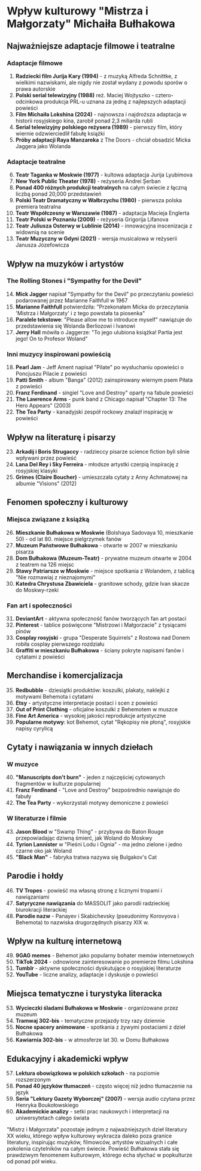 # Wpływ kulturowy "Mistrza i Małgorzaty" Michaiła Bułhakowa

## Najważniejsze adaptacje filmowe i teatralne

### Adaptacje filmowe
1. **Radziecki film Jurija Kary (1994)** - z muzyką Alfreda Schnittke, z wielkimi nazwiskami, ale nigdy nie został wydany z powodu sporów o prawa autorskie
2. **Polski serial telewizyjny (1988)** reż. Maciej Wojtyszko - cztero-odcinkowa produkcja PRL-u uznana za jedną z najlepszych adaptacji powieści
3. **Film Michaiła Lokshina (2024)** - najnowsza i najdroższa adaptacja w historii rosyjskiego kina, zarobił ponad 2,3 miliarda rubli
4. **Serial telewizyjny polskiego reżysera (1989)** - pierwszy film, który wiernie odzwierciedlił fabułę książki
5. **Próby adaptacji Raya Manzareka** z The Doors - chciał obsadzić Micka Jaggera jako Wolanda

### Adaptacje teatralne
6. **Teatr Taganka w Moskwie (1977)** - kultowa adaptacja Jurija Lyubimova
7. **New York Public Theater (1978)** - reżyseria Andrei Șerban
8. **Ponad 400 różnych produkcji teatralnych** na całym świecie z łączną liczbą ponad 20,000 przedstawień
9. **Polski Teatr Dramatyczny w Wałbrzychu (1980)** - pierwsza polska premiera teatralna
10. **Teatr Współczesny w Warszawie (1987)** - adaptacja Macieja Englerta
11. **Teatr Polski w Poznaniu (2009)** - reżyseria Grigorija Lifanova
12. **Teatr Juliusza Osterwy w Lublinie (2014)** - innowacyjna inscenizacja z widownią na scenie
13. **Teatr Muzyczny w Gdyni (2021)** - wersja musicalowa w reżyserii Janusza Józefowicza

## Wpływ na muzyków i artystów

### The Rolling Stones i "Sympathy for the Devil"
14. **Mick Jagger** napisał "Sympathy for the Devil" po przeczytaniu powieści podarowanej przez Marianne Faithfull w 1967
15. **Marianne Faithfull** potwierdziła: "Przekonałam Micka do przeczytania 'Mistrza i Małgorzaty' i z tego powstała ta piosenka"
16. **Paralele tekstowe**: "Please allow me to introduce myself" nawiązuje do przedstawienia się Wolanda Berliozowi i Ivanowi
17. **Jerry Hall** mówiła o Jaggerze: "To jego ulubiona książka! Partia jest jego! On to Profesor Woland"

### Inni muzycy inspirowani powieścią
18. **Pearl Jam** - Jeff Ament napisał "Pilate" po wysłuchaniu opowieści o Poncjuszu Pilacie z powieści
19. **Patti Smith** - album "Banga" (2012) zainspirowany wiernym psem Piłata z powieści
20. **Franz Ferdinand** - singiel "Love and Destroy" oparty na fabule powieści
21. **The Lawrence Arms** - punk band z Chicago napisał "Chapter 13: The Hero Appears" (2003)
22. **The Tea Party** - kanadyjski zespół rockowy znalazł inspirację w powieści

## Wpływ na literaturę i pisarzy

23. **Arkadij i Boris Strugaccy** - radzieccy pisarze science fiction byli silnie wpływani przez powieść
24. **Lana Del Rey i Sky Ferreira** - młodsze artystki czerpią inspirację z rosyjskiej klasyki
25. **Grimes (Claire Boucher)** - umieszczała cytaty z Anny Achmatowej na albumie "Visions" (2012)

## Fenomen społeczny i kulturowy

### Miejsca związane z książką
26. **Mieszkanie Bułhakowa w Moskwie** (Bolshaya Sadovaya 10, mieszkanie 50) - od lat 80. miejsce pielgrzymek fanów
27. **Muzeum Państwowe Bułhakowa** - otwarte w 2007 w mieszkaniu pisarza
28. **Dom Bułhakowa (Muzeum-Teatr)** - prywatne muzeum otwarte w 2004 z teatrem na 126 miejsc
29. **Stawy Patriarsze w Moskwie** - miejsce spotkania z Wolandem, z tablicą "Nie rozmawiaj z nieznajomymi"
30. **Katedra Chrystusa Zbawiciela** - granitowe schody, gdzie Ivan skacze do Moskwy-rzeki

### Fan art i społeczności
31. **DeviantArt** - aktywna społeczność fanów tworzących fan art postaci
32. **Pinterest** - tablice poświęcone "Mistrzowi i Małgorzacie" z tysiącami pinów
33. **Cosplay rosyjski** - grupa "Desperate Squirrels" z Rostowa nad Donem robiła cosplay pierwszego rozdziału
34. **Graffiti w mieszkaniu Bułhakowa** - ściany pokryte napisami fanów i cytatami z powieści

## Merchandise i komercjalizacja

35. **Redbubble** - dziesiątki produktów: koszulki, plakaty, naklejki z motywami Behemota i cytatami
36. **Etsy** - artystyczne interpretacje postaci i scen z powieści
37. **Out of Print Clothing** - oficjalne koszulki z Behemotem w muszce
38. **Fine Art America** - wysokiej jakości reprodukcje artystyczne
39. **Popularne motywy**: kot Behemot, cytat "Rękopisy nie płoną", rosyjskie napisy cyrylicą

## Cytaty i nawiązania w innych dziełach

### W muzyce
40. **"Manuscripts don't burn"** - jeden z najczęściej cytowanych fragmentów w kulturze popularnej
41. **Franz Ferdinand** - "Love and Destroy" bezpośrednio nawiązuje do fabuły
42. **The Tea Party** - wykorzystali motywy demoniczne z powieści

### W literaturze i filmie
43. **Jason Blood** w "Swamp Thing" - przybywa do Baton Rouge przepowiadając dziwną śmierć, jak Woland do Moskwy
44. **Tyrion Lannister** w "Pieśni Lodu i Ognia" - ma jedno zielone i jedno czarne oko jak Woland
45. **"Black Man"** - fabryka tratwa nazywa się Bulgakov's Cat

## Parodie i hołdy

46. **TV Tropes** - powieść ma własną stronę z licznymi tropami i nawiązaniami
47. **Satyryczne nawiązania** do MASSOLIT jako parodii radzieckiej biurokracji literackiej
48. **Parodie nazw** - Panayev i Skabichevsky (pseudonimy Korovyova i Behemota) to nazwiska drugorzędnych pisarzy XIX w.

## Wpływ na kulturę internetową

49. **9GAG memes** - Behemot jako popularny bohater memów internetowych
50. **TikTok 2024** - odnowione zainteresowanie po premierze filmu Lokshina
51. **Tumblr** - aktywne społeczności dyskutujące o rosyjskiej literaturze
52. **YouTube** - liczne analizy, adaptacje i dyskusje o powieści

## Miejsca tematyczne i turystyka literacka

53. **Wycieczki śladami Bułhakowa w Moskwie** - organizowane przez muzeum
54. **Tramwaj 302-bis** - tematyczne przejazdy trzy razy dziennie
55. **Nocne spacery animowane** - spotkania z żywymi postaciami z dzieł Bułhakowa
56. **Kawiarnia 302-bis** - w atmosferze lat 30. w Domu Bułhakowa

## Edukacyjny i akademicki wpływ

57. **Lektura obowiązkowa w polskich szkołach** - na poziomie rozszerzonym
58. **Ponad 40 języków tłumaczeń** - często więcej niż jedno tłumaczenie na język
59. **Seria "Lektury Gazety Wyborczej" (2007)** - wersja audio czytana przez Henryka Boukołowskiego
60. **Akademickie analizy** - setki prac naukowych i interpretacji na uniwersytetach całego świata

"Mistrz i Małgorzata" pozostaje jednym z najważniejszych dzieł literatury XX wieku, którego wpływ kulturowy wykracza daleko poza granice literatury, inspirując muzyków, filmowców, artystów wizualnych i całe pokolenia czytelników na całym świecie. Powieść Bułhakowa stała się prawdziwym fenomenem kulturowym, którego echa słychać w popkulturze od ponad pół wieku.